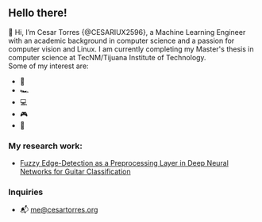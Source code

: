 ## Hello there!
👋 Hi, I’m Cesar Torres {@CESARIUX2596}, a Machine Learning Engineer with an academic background in computer science and a passion for computer vision and Linux. I am currently completing my Master's thesis in computer science at TecNM/Tijuana Institute of Technology.
<br/>
Some of my interest are:
- 🎸
- 🏎️
- 💻
- 🎮
- 🍳

### My research work:
- <a href="https://www.mdpi.com/1424-8220/22/15/5892" tittle="Fuzzy Edge-Detection as a Preprocessing Layer in Deep Neural Networks for Guitar Classification">Fuzzy Edge-Detection as a Preprocessing Layer in Deep Neural Networks for Guitar Classification</a>

### Inquiries
- 📬 <me@cesartorres.org>
